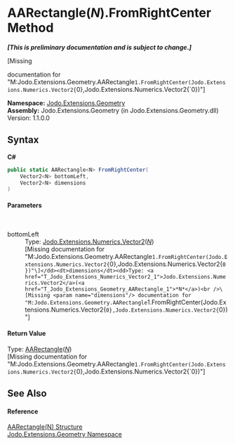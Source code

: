 # AARectangle(*N*).FromRightCenter Method 
 _**\[This is preliminary documentation and is subject to change.\]**_

\[Missing <summary> documentation for "M:Jodo.Extensions.Geometry.AARectangle`1.FromRightCenter(Jodo.Extensions.Numerics.Vector2{`0},Jodo.Extensions.Numerics.Vector2{`0})"\]

**Namespace:**&nbsp;<a href="N_Jodo_Extensions_Geometry">Jodo.Extensions.Geometry</a><br />**Assembly:**&nbsp;Jodo.Extensions.Geometry (in Jodo.Extensions.Geometry.dll) Version: 1.1.0.0

## Syntax

**C#**<br />
``` C#
public static AARectangle<N> FromRightCenter(
	Vector2<N> bottomLeft,
	Vector2<N> dimensions
)
```


#### Parameters
&nbsp;<dl><dt>bottomLeft</dt><dd>Type: <a href="T_Jodo_Extensions_Numerics_Vector2_1">Jodo.Extensions.Numerics.Vector2</a>(<a href="T_Jodo_Extensions_Geometry_AARectangle_1">*N*</a>)<br />\[Missing <param name="bottomLeft"/> documentation for "M:Jodo.Extensions.Geometry.AARectangle`1.FromRightCenter(Jodo.Extensions.Numerics.Vector2{`0},Jodo.Extensions.Numerics.Vector2{`0})"\]</dd><dt>dimensions</dt><dd>Type: <a href="T_Jodo_Extensions_Numerics_Vector2_1">Jodo.Extensions.Numerics.Vector2</a>(<a href="T_Jodo_Extensions_Geometry_AARectangle_1">*N*</a>)<br />\[Missing <param name="dimensions"/> documentation for "M:Jodo.Extensions.Geometry.AARectangle`1.FromRightCenter(Jodo.Extensions.Numerics.Vector2{`0},Jodo.Extensions.Numerics.Vector2{`0})"\]</dd></dl>

#### Return Value
Type: <a href="T_Jodo_Extensions_Geometry_AARectangle_1">AARectangle</a>(<a href="T_Jodo_Extensions_Geometry_AARectangle_1">*N*</a>)<br />\[Missing <returns> documentation for "M:Jodo.Extensions.Geometry.AARectangle`1.FromRightCenter(Jodo.Extensions.Numerics.Vector2{`0},Jodo.Extensions.Numerics.Vector2{`0})"\]

## See Also


#### Reference
<a href="T_Jodo_Extensions_Geometry_AARectangle_1">AARectangle(N) Structure</a><br /><a href="N_Jodo_Extensions_Geometry">Jodo.Extensions.Geometry Namespace</a><br />